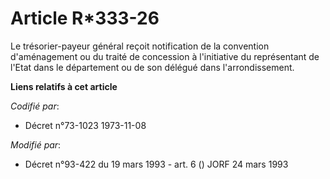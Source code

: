 # Article R*333-26

Le trésorier-payeur général reçoit notification de la convention d'aménagement ou du traité de concession à l'initiative du
représentant de l'Etat dans le département ou de son délégué dans l'arrondissement.

**Liens relatifs à cet article**

_Codifié par_:

  - Décret n°73-1023 1973-11-08

_Modifié par_:

  - Décret n°93-422 du 19 mars 1993 - art. 6 () JORF 24 mars 1993
